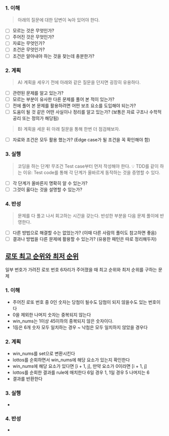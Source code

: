 ### 1. 이해
> 아래의 질문에 대한 답변이 녹아 있어야 한다.

- [ ] 모르는 것은 무엇인가?
- [ ] 주어진 것은 무엇인가?
- [ ] 자료는 무엇인가?
- [ ] 조건은 무엇인가?
- [ ] 조건은 알아내야 하는 것을 찾는데 충분한가?

### 2. 계획
> A) 계획을 세우기 전에 아래와 같은 질문을 던지면 굉장히 유용하다.

- [ ] 관련된 문제를 알고 있는가?
- [ ] 모르는 부분이 유사한 다른 문제를 풀어 본 적이 있는가?
- [ ] 전에 풀어 본 문제를 활용하려면 어떤 보조 요소를 도입해야 되는가?
- [ ] 도움이 될 것 같은 어떤 사실이나 정리를 알고 있는가? (보통은 자료 구조나 수학적 공리 또는 정의가 해당됨)

> B) 계획을 세운 뒤 아래 질문을 통해 한번 더 점검해보자.

- [ ] 자료와 조건은 모두 활용 했는가? (Edge case가 될 조건을 꼭 확인해야 함)

### 3. 실행
> 코딩을 하는 단계! 무조건 Test case부터 먼저 작성해야 한다.
💡 TDD를 같이 하는 이유: Test code를 통해 각 단계가 올바르게 동작하는 것을 증명할 수 있다.

- [ ] 각 단계가 올바른지 명확히 알 수 있는가?
- [ ] 그것이 옳다는 것을 설명할 수 있는가?

### 4. 반성
> 문제를 다 풀고 나서 회고하는 시간을 갖는다. 반성한 부분을 다음 문제 풀이에 반영한다.

- [ ] 다른 방법으로 해결할 수는 없었는가? (이때 다른 사람의 풀이도 참고하면 좋음)
- [ ] 결과나 방법을 다른 문제에 활용할 수 있는가? (유용한 패턴은 따로 정리해두자)

## [로또 최고 순위와 최저 순위](https://school.programmers.co.kr/learn/courses/30/lessons/77484?language=kotlin)
일부 번호가 가려진 로또 번호 6자리가 주어졌을 때 최고 순위와 최저 순위를 구하는 문제 

### 1. 이해
- 주어진 로또 번호 중 0인 숫자는 당첨이 될수도 담첨이 되지 않을수도 있는 번호이다
- 0을 제외한 나머지 숫자는 중복되지 않는다 
- win_nums는 1이상 45이하의 중복되지 않은 숫자이다. 
- 1등은 6개 숫자 모두 일치하는 경우 ~ 낙첨은 모두 일치하지 않았을 경우다 

### 2. 계획
- win_nums를 set으로 변환시킨다 
- lottos를 순회하면서 win_nums에 해당 요소가 있는지 확인한다 
- win_nums에 해당 요소가 있다면 [i + 1, j], 만약 요소가 0이라면 [i + 1, j]
- lottos를 순회한 결과를 rule에 매치한다 6일 경우 1, 1일 경우 5 나머지는 6 
- 결과를 반환한다

### 3. 실행
- 

### 4. 반성
-
